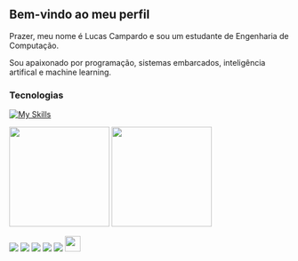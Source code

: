 ## Bem-vindo ao meu perfil 

Prazer, meu nome é Lucas Campardo e sou um estudante de Engenharia de Computação.

Sou apaixonado por programação, sistemas embarcados, inteligência artifical e machine learning.

  
  <!-- TECNOLOGIAS QUE TENHO DOMÍNIO -->
  ### Tecnologias
[![My Skills](https://skillicons.dev/icons?i=git,mysql,linux,c,cpp&perline=5)](https://skillicons.dev)

<!-- STATUS DO GITHUB -->
<div>
  <img height="180em" src="https://github-readme-stats.vercel.app/api?username=lucascampardo&show_icons=true&theme=tokyonight&include_all_commits=true&count_private=true"/>
  <img height="180em" src="https://github-readme-stats.vercel.app/api/top-langs/?username=lucascampardo&layout=compact&langs_count=5&theme=tokyonight"/>
</div>

<!-- INFORMAÇÕES ADICIONAIS -->
  <a href="https://www.linkedin.com/in/lucascampardo/" target="_blank"><img src="https://img.shields.io/badge/-LinkedIn-%230077B5?style=for-the-badge&logo=linkedin&logoColor=white" target="_blank"></a>
  <img src="https://img.shields.io/badge/lenovo%20laptop-E2231A?style=for-the-badge&logo=lenovo&logoColor=white"></a>
  <a href="#" target="_blank"><img src="https://img.shields.io/badge/Windows_11-0078d4?style=for-the-badge&logo=windows-11&logoColor=white"></a>
    <a href="#" target="_blank"><img src="https://img.shields.io/badge/VSCode-0078D4?style=for-the-badge&logo=visual%20studio%20code&logoColor=white"></a>
  <a href="#" target="_blank"><img src="https://img.shields.io/badge/Debian-A81D33?style=for-the-badge&logo=debian&logoColor=white"></a>
  <a href="mailto:lucascampardo@outlook.com" target="_blank"><img src="https://play-lh.googleusercontent.com/D1Dz2BjPYev_oyksKXsdtAS66a_2Ql-sklpzTnwR9lqnDG_P5lAJEtfR70FudJ0XMA=s48-rw" style='width: 28px' target="_blank"></a>
</div>
